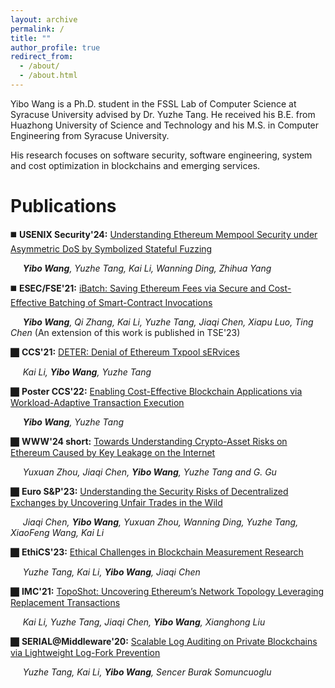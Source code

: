 ```yaml
---
layout: archive
permalink: /
title: ""
author_profile: true
redirect_from: 
  - /about/
  - /about.html
---
```



Yibo Wang is a Ph.D. student in the FSSL Lab of Computer Science at Syracuse University advised by Dr. Yuzhe Tang. He received his B.E. from Huazhong University of Science and Technology and his M.S. in Computer Engineering from Syracuse University. 

His research focuses on software security, software engineering, system and cost optimization in blockchains and emerging services.

Publications
======

◼️ **USENIX Security'24:** <span style="text-decoration: underline;">Understanding Ethereum Mempool Security under Asymmetric DoS by Symbolized Stateful Fuzzing</span>

&nbsp;&nbsp;&nbsp;&nbsp;  _**Yibo Wang**, Yuzhe Tang, Kai Li, Wanning Ding, Zhihua Yang_ 


◼️ **ESEC/FSE'21:** <span style="text-decoration: underline;">iBatch: Saving Ethereum Fees via Secure and Cost-Effective Batching of Smart-Contract Invocations</span> 

&nbsp;&nbsp;&nbsp;&nbsp;  _**Yibo Wang**, Qi Zhang, Kai Li, Yuzhe Tang, Jiaqi Chen, Xiapu Luo, Ting Chen_ (An extension of this work is published in TSE'23)


⬛︎ **CCS'21:** <span style="text-decoration: underline;">DETER: Denial of Ethereum Txpool sERvices</span> 

&nbsp;&nbsp;&nbsp;&nbsp;  _Kai Li, **Yibo Wang**, Yuzhe Tang_ 


⬛︎ **Poster CCS'22:** <span style="text-decoration: underline;">Enabling Cost-Effective Blockchain Applications via Workload-Adaptive Transaction Execution</span>

&nbsp;&nbsp;&nbsp;&nbsp;  _**Yibo Wang**, Yuzhe Tang_ 


⬛︎ **WWW'24 short:** <span style="text-decoration: underline;">Towards Understanding Crypto-Asset Risks on Ethereum Caused by Key Leakage on the Internet</span>

&nbsp;&nbsp;&nbsp;&nbsp;  _Yuxuan Zhou, Jiaqi Chen, **Yibo Wang**, Yuzhe Tang and G. Gu_ 


⬛︎ **Euro S&P'23:** <span style="text-decoration: underline;">Understanding the Security Risks of Decentralized Exchanges by Uncovering Unfair Trades in the Wild</span>

&nbsp;&nbsp;&nbsp;&nbsp;  _Jiaqi Chen, **Yibo Wang**, Yuxuan Zhou, Wanning Ding, Yuzhe Tang, XiaoFeng Wang, Kai Li_ 


⬛︎ **EthiCS'23:** <span style="text-decoration: underline;">Ethical Challenges in Blockchain Measurement Research</span>

&nbsp;&nbsp;&nbsp;&nbsp;  _Yuzhe Tang, Kai Li, **Yibo Wang**, Jiaqi Chen_ 

⬛︎ **IMC'21:** <span style="text-decoration: underline;">TopoShot: Uncovering Ethereum’s Network Topology Leveraging Replacement Transactions</span>

&nbsp;&nbsp;&nbsp;&nbsp;  _Kai Li, Yuzhe Tang, Jiaqi Chen, **Yibo Wang**, Xianghong Liu_ 


⬛︎ **SERIAL@Middleware'20:** <span style="text-decoration: underline;">Scalable Log Auditing on Private Blockchains via Lightweight Log-Fork Prevention</span>

&nbsp;&nbsp;&nbsp;&nbsp;  _Yuzhe Tang, Kai Li, **Yibo Wang**, Sencer Burak Somuncuoglu_ 





